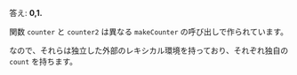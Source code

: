 答え: **0,1.**

関数 `counter` と `counter2` は異なる `makeCounter` の呼び出しで作られています。

なので、それらは独立した外部のレキシカル環境を持っており、それぞれ独自の `count` を持ちます。
